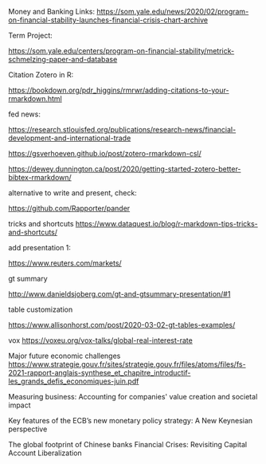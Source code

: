 Money and Banking Links:
https://som.yale.edu/news/2020/02/program-on-financial-stability-launches-financial-crisis-chart-archive

Term Project: 

https://som.yale.edu/centers/program-on-financial-stability/metrick-schmelzing-paper-and-database


Citation Zotero in R:

https://bookdown.org/pdr_higgins/rmrwr/adding-citations-to-your-rmarkdown.html

fed news:

https://research.stlouisfed.org/publications/research-news/financial-development-and-international-trade

https://gsverhoeven.github.io/post/zotero-rmarkdown-csl/

https://dewey.dunnington.ca/post/2020/getting-started-zotero-better-bibtex-rmarkdown/


alternative to write and present, check:

https://github.com/Rapporter/pander

tricks and shortcuts
https://www.dataquest.io/blog/r-markdown-tips-tricks-and-shortcuts/

add presentation 1:

https://www.reuters.com/markets/

gt summary

http://www.danieldsjoberg.com/gt-and-gtsummary-presentation/#1


table customization

https://www.allisonhorst.com/post/2020-03-02-gt-tables-examples/

vox
https://voxeu.org/vox-talks/global-real-interest-rate

Major future economic challenges
https://www.strategie.gouv.fr/sites/strategie.gouv.fr/files/atoms/files/fs-2021-rapport-anglais-synthese_et_chapitre_introductif-les_grands_defis_economiques-juin.pdf

Measuring business: Accounting for companies' value creation and societal impact

Key features of the ECB’s new monetary policy strategy: A New Keynesian perspective


The global footprint of Chinese banks
Financial Crises: Revisiting Capital Account Liberalization
